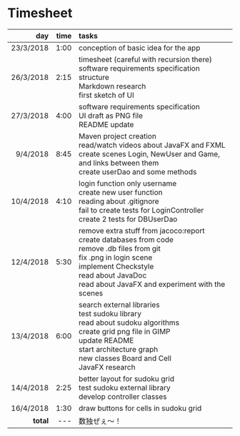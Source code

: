 ﻿# Timesheet
day | time | tasks
---:|---:|:---
23/3/2018 | 1:00 | conception of basic idea for the app
26/3/2018 | 2:15 | <span>timesheet (careful with recursion there)<br>software requirements specification structure<br>Markdown research<br>first sketch of UI</span>
27/3/2018 | 4:00 | <span>software requirements specification<br>UI draft as PNG file<br>README update</span>
9/4/2018 | 8:45 | <span>Maven project creation<br>read/watch videos about JavaFX and FXML<br>create scenes Login, NewUser and Game, and links between them<br>create userDao and some methods</span>
10/4/2018 | 4:10 | <span>login function only username<br>create new user function<br>reading about .gitignore<br>fail to create tests for LoginController<br>create 2 tests for DBUserDao</span>
12/4/2018 | 5:30 | <span>remove extra stuff from jacoco:report<br>create databases from code<br>remove .db files from git<br>fix .png in login scene<br>implement Checkstyle<br>read about JavaDoc<br>read about JavaFX and experiment with the scenes</span>
13/4/2018 | 6:00 | <span>search external libraries<br>test sudoku library<br>read about sudoku algorithms<br>create grid png file in GIMP<br>update README<br>start architecture graph<br>new classes Board and Cell<br>JavaFX research</span>
14/4/2018 | 2:25 | <span>better layout for sudoku grid<br>test sudoku external library<br>develop controller classes</span>
16/4/2018 | 1:30 | <span>draw buttons for cells in sudoku grid</span>
**total** | --- |数独ぜぇ～！
